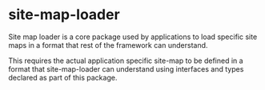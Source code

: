 # site-map-loader
Site map loader is a core package used by applications to load specific site maps
in a format that rest of the framework can understand.

This requires the actual application specific site-map to be defined in a format that
site-map-loader can understand using interfaces and types declared as part of this package.